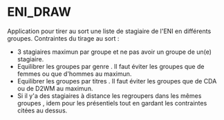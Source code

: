 # ENI_DRAW
 Application pour tirer au sort une liste de stagiaire de l'ENI en différents groupes.
 Contraintes du tirage au sort : 
 - 3 stagiaires maximun par groupe et ne pas avoir un groupe de un(e) stagiaire.
 - Equilibrer les groupes par genre . Il faut éviter les groupes que de femmes ou que d'hommes au maximun.
 - Equilibrer les groupes par titres . Il faut éviter les groupes que de CDA ou de D2WM au maximun.
 - Si il y'a des stagiaires à distance les regroupers dans les mêmes groupes , idem pour les présentiels tout en gardant les contraintes citées au dessus.
